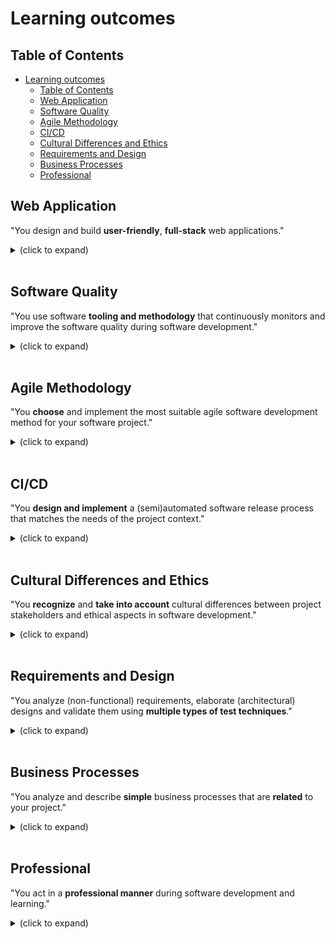 # Learning outcomes
## Table of Contents
- [Learning outcomes](#learning-outcomes)
  - [Table of Contents](#table-of-contents)
  - [Web Application](#web-application)
  - [Software Quality](#software-quality)
  - [Agile Methodology](#agile-methodology)
  - [CI/CD](#cicd)
  - [Cultural Differences and Ethics](#cultural-differences-and-ethics)
  - [Requirements and Design](#requirements-and-design)
  - [Business Processes](#business-processes)
  - [Professional](#professional)

## Web Application
"You design and build **user-friendly**, **full-stack** web applications."

<details>
    <summary>(click to expand)</summary> 
    <table>
        <tr>
            <th>Keyword</th>
            <th>Explanation</th>
        </tr>
        <tr>
            <td>User Friendly</td>
            <td>You apply best practices when creating user interfaces and basic user experience testing and development techniques.</td>
        </tr>
        <tr>
            <td>Full-stack</td>
            <td>You design and build a full stack application using a commonly accepted front end Javascript framework and back end application implementing relevant communication protocols, persistence of data by usage of ORM and addressing asynchronous communication issues.</td>
    </table> 
</details>
<br />

## Software Quality
"You use software **tooling and methodology** that continuously monitors and improve the software quality during software development."

<details>
    <summary>(click to expand)</summary> 
    <table>
        <tr>
            <th>Keyword</th>
            <th>Explanation</th>
        </tr>
        <tr>
            <td>Tooling and methodology</td>
            <td>Carry out, monitor and report on unit integration, regression and system tests, with attention for security and performance aspects, as well as applying static code analysis and code reviews.</td>
        </tr>
    </table> 
</details>
<br />

## Agile Methodology

"You **choose** and implement the most suitable agile software development method for your software project."

<details>
    <summary>(click to expand)</summary> 
    <table>
        <tr>
            <th>Keyword</th>
            <th>Explanation</th>
        </tr>
        <tr>
            <td>Choose</td>
            <td>You are aware of the most popular agile methods and their underlying agile principles. Your choice of a method is motivated and based on well-defined selection criteria and context analyses.</td>
        </tr>
    </table> 
</details>
<br />

## CI/CD
"You **design and implement** a (semi)automated software release process that matches the needs of the project context."

<details>
    <summary>(click to expand)</summary> 
    <table>
        <tr>
            <th>Keyword</th>
            <th>Explanation</th>
        </tr>
        <tr>
            <td>Design and implement</td>
            <td>You design a release process and implement a continuous integration and deployment solution (using e.g. Gitlab CI and Docker).</td>
        </tr>
    </table> 
</details>
<br />

## Cultural Differences and Ethics
"You **recognize** and **take into account** cultural differences between project stakeholders and ethical aspects in software development."

<details>
    <summary>(click to expand)</summary> 
    <table>
        <tr>
            <th>Keyword</th>
            <th>Explanation</th>
        </tr>
        <tr>
            <td>Recognize</td>
            <td>Recognition is based on theoretically substantiated awareness of cultural differences and ethical aspects in software engineering.</td>
        </tr>
        <tr>
            <td>Take into account</td>
            <td>Adapt your communication, working, and behavior styles to reflect project stakeholders from different cultures. Address one of the standard Programming Ethical Guidelines (e.g., ACM Code of Ethics and Professional Conduct) in your work.</td>
        </tr>
    </table> 
</details>
<br />

## Requirements and Design
"You analyze (non-functional) requirements, elaborate (architectural) designs and validate them using **multiple types of test techniques**."

<details>
    <summary>(click to expand)</summary> 
    <table>
        <tr>
            <th>Keyword</th>
            <th>Explanation</th>
        </tr>
        <tr>
            <td>Multiple types of test techniques</td>
            <td>You apply user acceptance testing and stakeholder feedback to validate the quality of the requirements. You evaluate the quality of the design (e.g., by testing or prototyping) taking into account the formulated quality properties like security and performance.</td>
        </tr>
    </table> 
</details>
<br />

## Business Processes
"You analyze and describe **simple** business processes that are **related** to your project."

<details>
    <summary>(click to expand)</summary> 
    <table>
        <tr>
            <th>Keyword</th>
            <th>Explanation</th>
        </tr>
        <tr>
            <td>Simple</td>
            <td> Involving stakeholders, predominantly sequential processes with one or two alternative paths.</td>
        </tr>
        <tr>
            <td>Related</td>
            <td>Business processes during which the software that you are developing will be used (business processes that the software must support by fully or partially automating them).</td>
        </tr>
        <tr>
            <td></td>
            <td>or</td>
        </tr>
        <tr>
            <td></td>
            <td>Business processes needed for the success of your software development project (e.g. product release, market release, financial assurance).</td>
        </tr>
    </table> 
</details>
<br />

## Professional
"You act in a **professional manner** during software development and learning."

<details>
    <summary>(click to expand)</summary> 
    <table>
        <tr>
            <th>Keyword</th>
            <th>Explanation</th>
        </tr>
        <tr>
            <td>Professional manner</td>
            <td>You develop software as a team effort according to a prescribed software methodology and following team agreements. You are able to track your work progress and communicate your progress with the team. You actively ask and apply feedback from stakeholders and advise them on the most optimal technical and design (architectural) solutions. You choose and substantiate solutions for a given problem.</td>
        </tr>
    </table> 
</details>
<br />